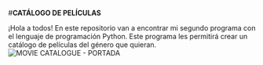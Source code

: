#**CATÁLOGO DE PELÍCULAS**

¡Hola a todos! En este repositorio van a encontrar mi segundo programa con el lenguaje de programación Python. Este programa les permitirá crear un catálogo de películas del género que quieran. 
![MOVIE CATALOGUE - PORTADA](https://github.com/rocioxoviedo/ADA-proyecto-entregable-2/assets/155578173/4010b7e7-4d7b-4ba6-b1f8-e908d0adc692)
